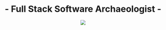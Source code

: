 <h1 align="center">- Full Stack Software Archaeologist -</h1>

<p align="center">
<img src="https://readme-typing-svg.herokuapp.com?font=Architects+Daughter&center=true&vCenter=true&duration=3000&color=%2338C2FF&size=40&height=200&width=800&lines=Full+Stack+Both+Frontend+&+Backend;Good+sense+in+team+spirit;Those+are+all+you+will+taste">
</p>
